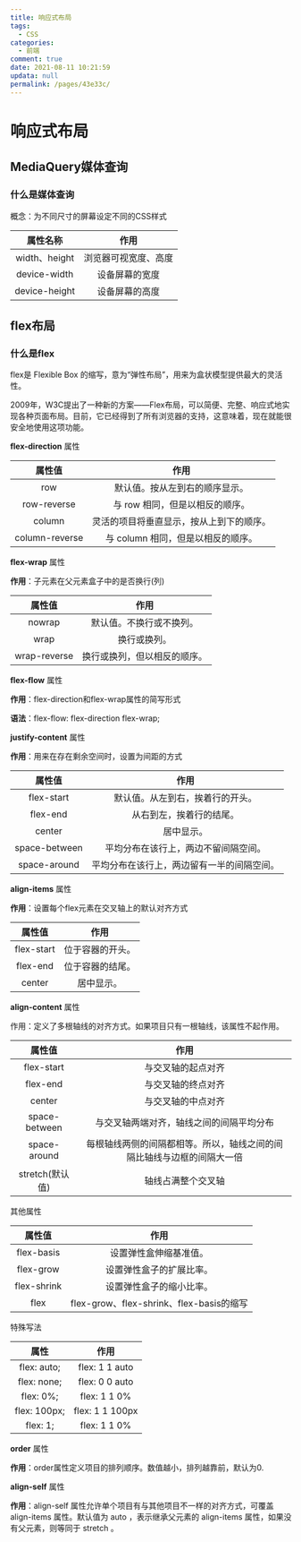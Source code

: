 ```yaml
---
title: 响应式布局
tags: 
  - CSS
categories: 
  - 前端
comment: true
date: 2021-08-11 10:21:59
updata: null
permalink: /pages/43e33c/
---
```


# 响应式布局

## MediaQuery媒体查询

### 什么是媒体查询

概念：为不同尺寸的屏幕设定不同的CSS样式

|   属性名称    |         作用         |
| :-----------: | :------------------: |
| width、height | 浏览器可视宽度、高度 |
| device-width  |    设备屏幕的宽度    |
| device-height |    设备屏幕的高度    |

## flex布局

### 什么是flex

flex是 Flexible Box 的缩写，意为“弹性布局”，用来为盒状模型提供最大的灵活性。

2009年，W3C提出了一种新的方案——Flex布局，可以简便、完整、响应式地实现各种页面布局。目前，它已经得到了所有浏览器的支持，这意味着，现在就能很安全地使用这项功能。

 **flex-direction** 属性

|     属性值     |                   作用                   |
| :------------: | :--------------------------------------: |
|      row       |      默认值。按从左到右的顺序显示。      |
|  row-reverse   |     与 row 相同，但是以相反的顺序。      |
|     column     | 灵活的项目将垂直显示，按从上到下的顺序。 |
| column-reverse |    与 column 相同，但是以相反的顺序。    |

 **flex-wrap** 属性

**作用**：子元素在父元素盒子中的是否换行(列)

|    属性值    |             作用             |
| :----------: | :--------------------------: |
|    nowrap    |   默认值。不换行或不换列。   |
|     wrap     |         换行或换列。         |
| wrap-reverse | 换行或换列，但以相反的顺序。 |

 **flex-flow** 属性

**作用**：flex-direction和flex-wrap属性的简写形式

**语法**：flex-flow: flex-direction flex-wrap;

 **justify-content** 属性

**作用**：用来在存在剩余空间时，设置为间距的方式

|    属性值     |                    作用                    |
| :-----------: | :----------------------------------------: |
|  flex-start   |      默认值。从左到右，挨着行的开头。      |
|   flex-end    |          从右到左，挨着行的结尾。          |
|    center     |                 居中显示。                 |
| space-between |    平均分布在该行上，两边不留间隔空间。    |
| space-around  | 平均分布在该行上，两边留有一半的间隔空间。 |

 **align-items** 属性

**作用**：设置每个flex元素在交叉轴上的默认对齐方式

|   属性值   |       作用       |
| :--------: | :--------------: |
| flex-start | 位于容器的开头。 |
|  flex-end  | 位于容器的结尾。 |
|   center   |    居中显示。    |

 **align-content** 属性

作用：定义了多根轴线的对齐方式。如果项目只有一根轴线，该属性不起作用。

|     属性值      |                             作用                             |
| :-------------: | :----------------------------------------------------------: |
|   flex-start    |                      与交叉轴的起点对齐                      |
|    flex-end     |                      与交叉轴的终点对齐                      |
|     center      |                      与交叉轴的中点对齐                      |
|  space-between  |           与交叉轴两端对齐，轴线之间的间隔平均分布           |
|  space-around   | 每根轴线两侧的间隔都相等。所以，轴线之间的间隔比轴线与边框的间隔大一倍 |
| stretch(默认值) |                      轴线占满整个交叉轴                      |

其他属性

|   属性值    |                   作用                   |
| :---------: | :--------------------------------------: |
| flex-basis  |          设置弹性盒伸缩基准值。          |
|  flex-grow  |         设置弹性盒子的扩展比率。         |
| flex-shrink |         设置弹性盒子的缩小比率。         |
|    flex     | flex-grow、flex-shrink、flex-basis的缩写 |

特殊写法

|     属性     |      作用       |
| :----------: | :-------------: |
| flex: auto;  | flex: 1 1 auto  |
| flex: none;  | flex: 0 0 auto  |
|  flex: 0%;   |  flex: 1 1 0%   |
| flex: 100px; | flex: 1 1 100px |
|   flex: 1;   |  flex: 1 1 0%   |

 **order** 属性

**作用**：order属性定义项目的排列顺序。数值越小，排列越靠前，默认为0.

 **align-self** 属性

**作用**：align-self 属性允许单个项目有与其他项目不一样的对齐方式，可覆盖 align-items 属性。默认值为 auto ，表示继承父元素的 align-items 属性，如果没有父元素，则等同于 stretch 。

